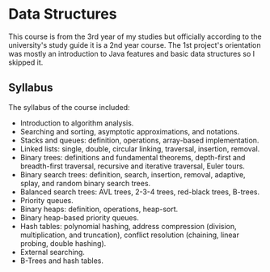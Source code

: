 # Data Structures

This course is from the 3rd year of my studies but officially according to the university's study guide it is a 2nd year course.
The 1st project's orientation was mostly an introduction to Java features and basic data structures so I skipped it.

## Syllabus
The syllabus of the course included:

- Introduction to algorithm analysis.
- Searching and sorting, asymptotic approximations, and notations.
- Stacks and queues: definition, operations, array-based implementation.
- Linked lists: single, double, circular linking, traversal, insertion, removal.
- Binary trees: definitions and fundamental theorems, depth-first and breadth-first traversal, recursive and iterative traversal, Euler tours.
- Binary search trees: definition, search, insertion, removal, adaptive, splay, and random binary search trees.
- Balanced search trees: AVL trees, 2-3-4 trees, red-black trees, B-trees.
- Priority queues.
- Binary heaps: definition, operations, heap-sort.
- Binary heap-based priority queues.
- Hash tables: polynomial hashing, address compression (division, multiplication, and truncation), conflict resolution (chaining, linear probing, double hashing).
- External searching.
- B-Trees and hash tables.

